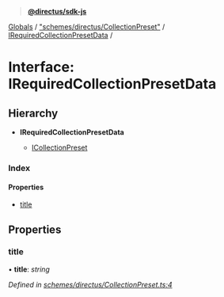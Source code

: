 > **[@directus/sdk-js](../README.md)**

[Globals](../README.md) / ["schemes/directus/CollectionPreset"](../modules/_schemes_directus_collectionpreset_.md) / [IRequiredCollectionPresetData](_schemes_directus_collectionpreset_.irequiredcollectionpresetdata.md) /

# Interface: IRequiredCollectionPresetData

## Hierarchy

* **IRequiredCollectionPresetData**

  * [ICollectionPreset](_schemes_directus_collectionpreset_.icollectionpreset.md)

### Index

#### Properties

* [title](_schemes_directus_collectionpreset_.irequiredcollectionpresetdata.md#title)

## Properties

###  title

• **title**: *string*

*Defined in [schemes/directus/CollectionPreset.ts:4](https://github.com/janbiasi/sdk-js/blob/b445ae7/src/schemes/directus/CollectionPreset.ts#L4)*